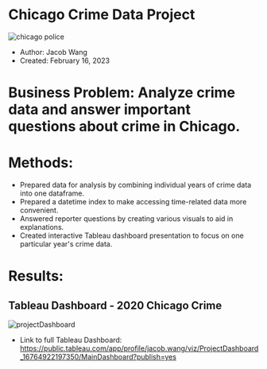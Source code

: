# Chicago Crime Data Project

![chicago police](https://user-images.githubusercontent.com/112730629/219494357-cb7891a2-b424-4364-bc92-1a074e8d4064.jpeg)

* Author: Jacob Wang
* Created: February 16, 2023

# Business Problem: Analyze crime data and answer important questions about crime in Chicago.

# Methods: 
* Prepared data for analysis by combining individual years of crime data into one dataframe.
* Prepared a datetime index to make accessing time-related data more convenient.
* Answered reporter questions by creating various visuals to aid in explanations. 
* Created interactive Tableau dashboard presentation to focus on one particular year's crime data. 

# Results: 






## Tableau Dashboard - 2020 Chicago Crime
![projectDashboard](https://user-images.githubusercontent.com/112730629/219500614-0a12cb39-3a40-470b-b329-9acc152587ad.png)



* Link to full Tableau Dashboard: https://public.tableau.com/app/profile/jacob.wang/viz/ProjectDashboard_16764922197350/MainDashboard?publish=yes
